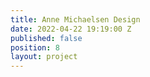 ```yaml
---
title: Anne Michaelsen Design
date: 2022-04-22 19:19:00 Z
published: false
position: 8
layout: project
---
```


